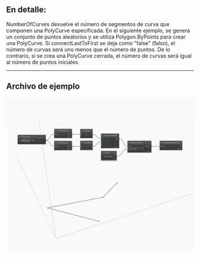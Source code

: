 ## En detalle:
NumberOfCurves devuelve el número de segmentos de curva que componen una PolyCurve especificada. En el siguiente ejemplo, se genera un conjunto de puntos aleatorios y se utiliza Polygon.ByPoints para crear una PolyCurve. Si connectLastToFirst se deja como "false" (falso), el número de curvas será uno menos que el número de puntos. De lo contrario, si se crea una PolyCurve cerrada, el número de curvas será igual al número de puntos iniciales.
___
## Archivo de ejemplo

![NumberOfCurves](./Autodesk.DesignScript.Geometry.PolyCurve.NumberOfCurves_img.jpg)

